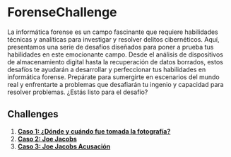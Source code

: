 # ForenseChallenge
 La informática forense es un campo fascinante que requiere habilidades técnicas y analíticas para investigar y resolver delitos cibernéticos. Aquí, presentamos una serie de desafíos diseñados para poner a prueba tus habilidades en este emocionante campo. Desde el análisis de dispositivos de almacenamiento digital hasta la recuperación de datos borrados, estos desafíos te ayudarán a desarrollar y perfeccionar tus habilidades en informática forense. Prepárate para sumergirte en escenarios del mundo real y enfrentarte a problemas que desafiarán tu ingenio y capacidad para resolver problemas. ¿Estás listo para el desafío?

 ## Challenges
1. [**Caso 1: ¿Dónde y cuándo fue tomada la fotografía?**](caso1/CASE1.MD)
2. [**Caso 2: Joe Jacobs**](caso2/CASE2.MD)
3. [**Caso 3: Joe Jacobs Acusación**](caso3/CASE3.MD)



